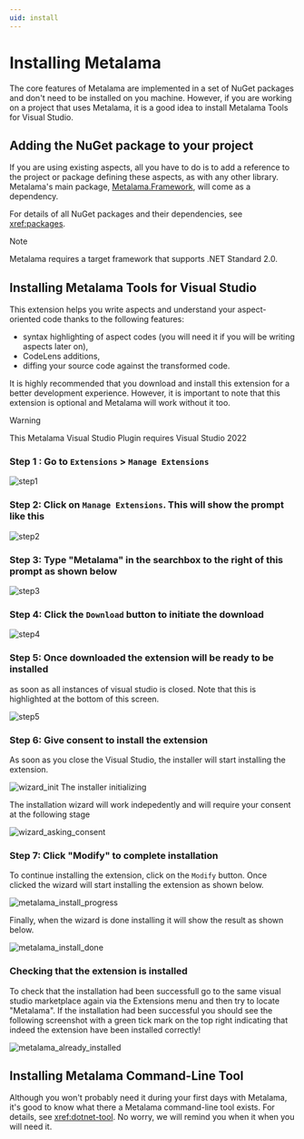 ```yaml
---
uid: install
---
```


# Installing Metalama

The core features of Metalama are implemented in a set of NuGet packages and don't need to be installed on you machine. However, if you are working on a project that uses Metalama, it is a good idea to install Metalama Tools for Visual Studio.

## Adding the NuGet package to your project

If you are using existing aspects, all you have to do is to add a reference to the project or package defining these aspects, as with any other library. Metalama's main package, [Metalama.Framework](https://www.nuget.org/packages/Metalama.Framework), will come as a dependency.

For details of all NuGet packages and their dependencies, see <xref:packages>.

>[!NOTE]
>Metalama requires a target framework that supports .NET Standard 2.0.

## Installing Metalama Tools for Visual Studio

This extension helps you write aspects and understand your aspect-oriented code thanks to the following features:

* syntax highlighting of aspect codes (you will need it if you will be writing aspects later on),
* CodeLens additions,
* diffing your source code against the transformed code.

It is highly recommended that you download and install this extension for a better development experience. However, it is important to note that  this extension is optional and Metalama will work without it too.

> [!WARNING]
> This Metalama Visual Studio Plugin requires Visual Studio 2022

### **Step 1** : Go to `Extensions` > `Manage Extensions`

![step1](../../images/ext_manage_1.png)

### **Step 2**: Click on `Manage Extensions`. This will show the prompt like this

![step2](../../images/ext_manage_2.png)

### **Step 3**: Type "Metalama" in the searchbox to the right of this prompt as shown below

![step3](../../images/ext_manage_3.png)

### **Step 4**: Click the `Download` button to initiate the download

![step4](../../images/ext_manage_4.png)

### **Step 5**: Once downloaded the extension will be ready to be installed

as soon as all instances of visual studio is closed. Note that this is highlighted
at the bottom of this screen.

![step5](../../images/ext_manage_5.png)

### **Step 6**: Give consent to install the extension

As soon as you close the Visual Studio, the installer will start installing the extension.

![wizard_init](../../images/ext_manage_6.png)
The installer initializing

The installation wizard will work indepedently and will require your consent at the following stage

![wizard_asking_consent](../../images/ext_manage_consent.png)

### **Step 7**: Click "Modify" to complete installation

To continue installing the extension, click on the `Modify` button. Once clicked the wizard will start installing the extension as shown below.

![metalama_install_progress](../../images/metalama_install_progress.png)

Finally, when the wizard is done installing it will show the result as shown below.

![metalama_install_done](../../images/metalama_install_done.png)

### Checking that the extension is installed

To check that the installation had been successfull go to the same visual studio marketplace again via the Extensions menu and then try to locate "Metalama". If the installation had been successful you should see the following screenshot with a green tick mark on the top right indicating that indeed the extension have been installed correctly!

![metalama_already_installed](../../images/metalama_already_installed.png)

## Installing Metalama Command-Line Tool

Although you won't probably need it during your first days with Metalama, it's good to know what there a Metalama command-line tool exists. For details, see <xref:dotnet-tool>. No worry, we will remind you  when it when you will need it.

